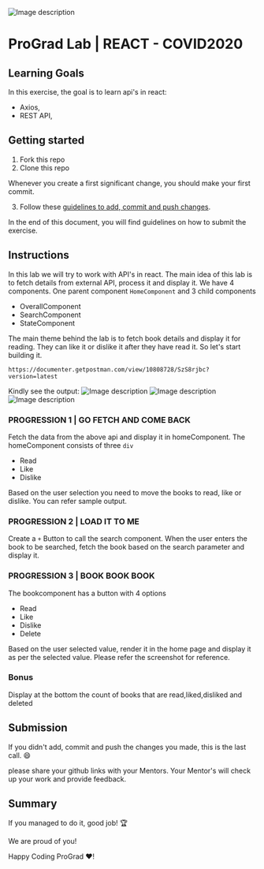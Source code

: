 ![Image description](https://i1.faceprep.in/ProGrad/prograd-logo.png)

# ProGrad Lab | REACT - COVID2020

## Learning Goals

In this exercise, the goal is to learn api's in react:

- Axios,
- REST API,

## Getting started

1. Fork this repo
2. Clone this repo

Whenever you create a first significant change, you should make your first commit.

3. Follow these [guidelines to add, commit and push changes](https://github.com/FACEPrep-ProGrad/general-guidelines-labs-project-builders.git).

In the end of this document, you will find guidelines on how to submit the exercise.

## Instructions
In this lab we will try to work with API's in react. The main idea of this lab is to fetch details from external API, process it and display it. We have 4 components. One parent component `HomeComponent` and 3 child components 
- OverallComponent
- SearchComponent
- StateComponent

The main theme behind the lab is to fetch book details and display it for reading. They can like it or dislike it after they have read it. So let's start building it.
```API DETAILS
https://documenter.getpostman.com/view/10808728/SzS8rjbc?version=latest
```

Kindly see the output:
![Image description](https://i1.faceprep.in/ProGrad/l6.coronatracker2.png)
![Image description](https://i1.faceprep.in/ProGrad/l6.coronatracker1.png)
![Image description](https://i1.faceprep.in/ProGrad/l6.coronatracker3.png)
### PROGRESSION 1 | GO FETCH AND COME BACK

Fetch the data from the above api and display it in homeComponent. The homeComponent consists of three `div`
- Read
- Like
- Dislike

Based on the user selection you need to move the books to read, like or dislike. You can refer sample output.

### PROGRESSION 2 | LOAD IT TO ME
Create a `+` Button to call the search component. When the user enters the book to be searched, fetch the book based on the search parameter and display it.

### PROGRESSION 3 | BOOK BOOK BOOK
The bookcomponent has a button with 4 options
- Read
- Like
- Dislike
- Delete

Based on the user selected value, render it in the home page and display it as per the selected value. Please refer the screenshot for reference.

### Bonus
Display at the bottom the count of books that are read,liked,disliked and deleted

## Submission

If you didn't add, commit and push the changes you made, this is the last call. :smile:

please share your github links with your Mentors. Your Mentor's will check up your work and provide feedback. 

## Summary

If you managed to do it, good job! :trophy:

We are proud of you!

Happy Coding ProGrad ❤️!

